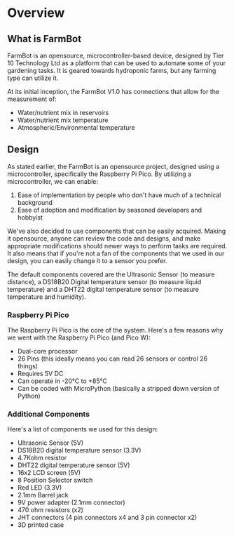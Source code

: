 # Overview
## What is FarmBot
FarmBot is an opensource, microcontroller-based device, designed by Tier 10 Technology Ltd  as a platform that can be used to automate some of your gardening tasks. It is geared towards hydroponic farms, but any farming type can utilize it.

At its initial inception, the FarmBot V1.0 has connections that allow for the measurement of:

- Water/nutrient mix in reservoirs
- Water/nutrient mix temperature
- Atmospheric/Environmental temperature

## Design
As stated earlier, the FarmBot is an opensource project, designed using a microcontroller, specifically the Raspberry Pi Pico. By utilizing a microcontroller, we can enable:

1. Ease of implementation by people who don't have much of a technical background
2. Ease of adoption and modification by seasoned developers and hobbyist

We've also decided to use components that can be easily acquired. Making it opensource, anyone can review the code and designs, and make appropriate modifications should newer ways to perform tasks are required. It also means that if you're not a fan of the components that we used in our design, you can easily change it to a sensor you prefer.

The default components covered are the Ultrasonic Sensor (to measure distance), a DS18B20 Digital temperature sensor (to measure liquid temperature) and a DHT22 digital temperature sensor (to measure temperature and humidity).

### Raspberry Pi Pico
The Raspberry Pi Pico is the core of the system. Here's a few reasons why we went with the Raspberry Pi Pico (and Pico W):

- Dual-core processor
- 26 Pins (this ideally means you can read 26 sensors or control 26 things)
- Requires 5V DC
- Can operate in -20°C to +85°C
- Can be coded with MicroPython (basically a stripped down version of Python)

### Additional Components

Here's a list of components we used for this design:
- Ultrasonic Sensor (5V)
- DS18B20 digital temperature sensor (3.3V)
- 4.7Kohm resistor
- DHT22 digital temperature sensor (5V)
- 16x2 LCD screen (5V)
- 8 Position Selector switch
- Red LED (3.3V)
- 2.1mm Barrel jack
- 9V power adapter (2.1mm connector)
- 470 ohm resistors (x2)
- JHT connectors (4 pin connectors x4 and 3 pin connector x2)
- 3D printed case
